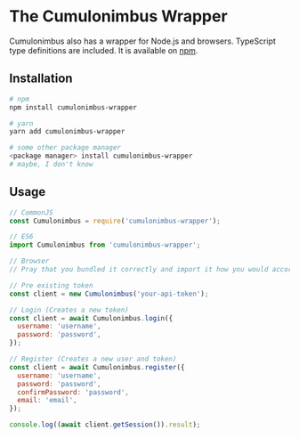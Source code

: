# The Cumulonimbus Wrapper

Cumulonimbus also has a wrapper for Node.js and browsers. TypeScript type definitions are included. It is available on [npm](https://npmjs.com/package/cumulonimbus-wrapper).

## Installation

```bash
# npm
npm install cumulonimbus-wrapper

# yarn
yarn add cumulonimbus-wrapper

# some other package manager
<package manager> install cumulonimbus-wrapper
# maybe, I don't know
```

## Usage

```js
// CommonJS
const Cumulonimbus = require('cumulonimbus-wrapper');

// ES6
import Cumulonimbus from 'cumulonimbus-wrapper';

// Browser
// Pray that you bundled it correctly and import it how you would according to your bundler

// Pre existing token
const client = new Cumulonimbus('your-api-token');

// Login (Creates a new token)
const client = await Cumulonimbus.login({
  username: 'username',
  password: 'password',
});

// Register (Creates a new user and token)
const client = await Cumulonimbus.register({
  username: 'username',
  password: 'password',
  confirmPassword: 'password',
  email: 'email',
});

console.log((await client.getSession()).result);
```
